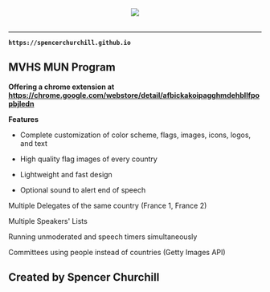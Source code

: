 <div align="center">
  <img src="https://raw.githubusercontent.com/spencerchurchill/spencerchurchill.github.io/master/images/preview.png"><br><br>
</div>

-----------------

**`https://spencerchurchill.github.io`**

## MVHS MUN Program

**Offering a chrome extension at https://chrome.google.com/webstore/detail/afbickakoipagghmdehbllfpopbjledn**

**Features**
* Complete customization of color scheme, flags, images, icons, logos, and text

* High quality flag images of every country

* Lightweight and fast design

* Optional sound to alert end of speech

Multiple Delegates of the same country (France 1, France 2)

Multiple Speakers' Lists

Running unmoderated and speech timers simultaneously

Committees using people instead of countries (Getty Images API)


## Created by Spencer Churchill